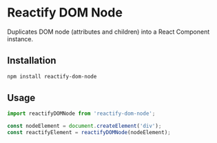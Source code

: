 # Reactify DOM Node

Duplicates DOM node (attributes and children) into a React Component instance.

## Installation

```bash
npm install reactify-dom-node 
```

## Usage

```javascript
import reactifyDOMNode from 'reactify-dom-node';

const nodeElement = document.createElement('div');
const reactifyElement = reactifyDOMNode(nodeElement);
```

